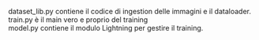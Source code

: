 dataset_lib.py contiene il codice di ingestion delle immagini e il dataloader.
<br>train.py è il main vero e proprio del training
<br>model.py contiene il modulo Lightning per gestire il training.
